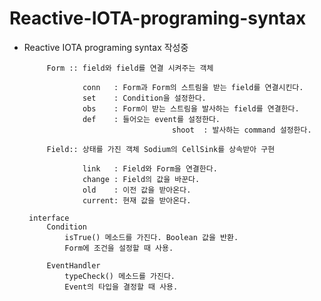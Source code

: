 # Reactive-IOTA-programing-syntax

 * Reactive IOTA programing syntax 작성중

  			Form :: field와 field를 연결 시켜주는 객체
					
  					conn   : Form과 Form의 스트림을 받는 field를 연결시킨다.
  					set    : Condition을 설정한다.
 					obs    : Form이 받는 스트림을 발사하는 field를 연결한다.
 					def    : 들어오는 event를 설정한다.
                                        shoot  : 발사하는 command 설정한다.
			   
 			Field:: 상태를 가진 객체 Sodium의 CellSink를 상속받아 구현
 
 					link   : Field와 Form을 연결한다.
 					change : Field의 값을 바꾼다.
 					old    : 이전 값을 받아온다.
 					current: 현재 값을 받아온다.

 		interface 
 			Condition  	 
 				isTrue() 메소드를 가진다. Boolean 값을 반환.
 				Form에 조건을 설정할 때 사용.
 
 			EventHandler 
 				typeCheck() 메소드를 가진다. 
 				Event의 타입을 결정할 때 사용.
